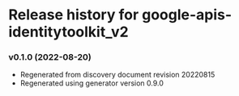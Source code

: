 # Release history for google-apis-identitytoolkit_v2

### v0.1.0 (2022-08-20)

* Regenerated from discovery document revision 20220815
* Regenerated using generator version 0.9.0

